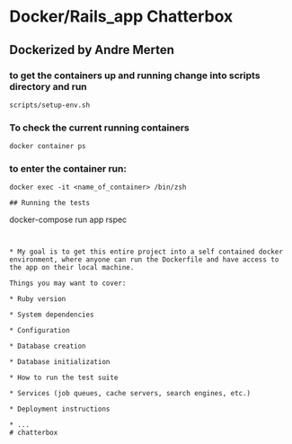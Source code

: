 # Docker/Rails_app Chatterbox
## Dockerized by Andre Merten



### to get the containers up and running change into scripts directory and run
```
scripts/setup-env.sh
```

### To check the current running containers
```
docker container ps
```
### to enter the container run:
```
docker exec -it <name_of_container> /bin/zsh

## Running the tests
```
docker-compose run app rspec
```


* My goal is to get this entire project into a self contained docker environment, where anyone can run the Dockerfile and have access to the app on their local machine.

Things you may want to cover:

* Ruby version

* System dependencies

* Configuration

* Database creation

* Database initialization

* How to run the test suite

* Services (job queues, cache servers, search engines, etc.)

* Deployment instructions

* ...
# chatterbox
